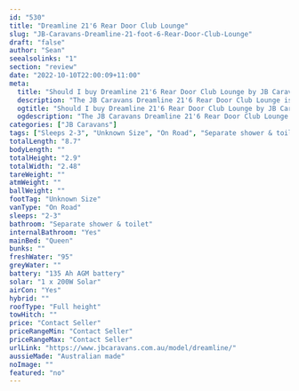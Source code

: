 ```yaml
---
id: "530"
title: "Dreamline 21'6 Rear Door Club Lounge"
slug: "JB-Caravans-Dreamline-21-foot-6-Rear-Door-Club-Lounge"
draft: "false"
author: "Sean"
seealsolinks: "1"
section: "review"
date: "2022-10-10T22:00:09+11:00"
meta:
  title: "Should I buy Dreamline 21'6 Rear Door Club Lounge by JB Caravans?"
  description: "The JB Caravans Dreamline 21'6 Rear Door Club Lounge is classed as On Road, and sleeps 2-3 people. It is Australian made and comes in at Unknown Size. It generally has Separate shower & toilet."
  ogtitle: "Should I buy Dreamline 21'6 Rear Door Club Lounge by JB Caravans?"
  ogdescription: "The JB Caravans Dreamline 21'6 Rear Door Club Lounge is classed as On Road, and sleeps 2-3 people. It is Australian made and comes in at Unknown Size. It generally has Separate shower & toilet."
categories: ["JB Caravans"]
tags: ["Sleeps 2-3", "Unknown Size", "On Road", "Separate shower & toilet", "Full height", "Price Unknown", "Australian made"]
totalLength: "8.7"
bodyLength: ""
totalHeight: "2.9"
totalWidth: "2.48"
tareWeight: ""
atmWeight: ""
ballWeight: ""
footTag: "Unknown Size"
vanType: "On Road"
sleeps: "2-3"
bathroom: "Separate shower & toilet"
internalBathroom: "Yes"
mainBed: "Queen"
bunks: ""
freshWater: "95"
greyWater: ""
battery: "135 Ah AGM battery"
solar: "1 x 200W Solar"
airCon: "Yes"
hybrid: ""
roofType: "Full height"
towHitch: ""
price: "Contact Seller"
priceRangeMin: "Contact Seller"
priceRangeMax: "Contact Seller"
urlLink: "https://www.jbcaravans.com.au/model/dreamline/"
aussieMade: "Australian made"
noImage: ""
featured: "no"
---
```


